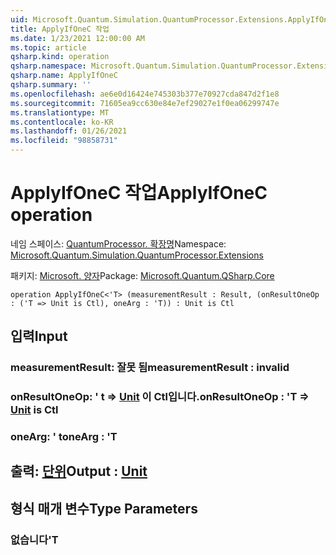 ```yaml
---
uid: Microsoft.Quantum.Simulation.QuantumProcessor.Extensions.ApplyIfOneC
title: ApplyIfOneC 작업
ms.date: 1/23/2021 12:00:00 AM
ms.topic: article
qsharp.kind: operation
qsharp.namespace: Microsoft.Quantum.Simulation.QuantumProcessor.Extensions
qsharp.name: ApplyIfOneC
qsharp.summary: ''
ms.openlocfilehash: ae6e0d16424e745303b377e70927cda847d2f1e8
ms.sourcegitcommit: 71605ea9cc630e84e7ef29027e1f0ea06299747e
ms.translationtype: MT
ms.contentlocale: ko-KR
ms.lasthandoff: 01/26/2021
ms.locfileid: "98858731"
---
```

# <a name="applyifonec-operation"></a><span data-ttu-id="e9428-102">ApplyIfOneC 작업</span><span class="sxs-lookup"><span data-stu-id="e9428-102">ApplyIfOneC operation</span></span>

<span data-ttu-id="e9428-103">네임 스페이스: [QuantumProcessor. 확장명](xref:Microsoft.Quantum.Simulation.QuantumProcessor.Extensions)</span><span class="sxs-lookup"><span data-stu-id="e9428-103">Namespace: [Microsoft.Quantum.Simulation.QuantumProcessor.Extensions](xref:Microsoft.Quantum.Simulation.QuantumProcessor.Extensions)</span></span>

<span data-ttu-id="e9428-104">패키지: [Microsoft. 양자](https://nuget.org/packages/Microsoft.Quantum.QSharp.Core)</span><span class="sxs-lookup"><span data-stu-id="e9428-104">Package: [Microsoft.Quantum.QSharp.Core](https://nuget.org/packages/Microsoft.Quantum.QSharp.Core)</span></span>




```qsharp
operation ApplyIfOneC<'T> (measurementResult : Result, (onResultOneOp : ('T => Unit is Ctl), oneArg : 'T)) : Unit is Ctl
```


## <a name="input"></a><span data-ttu-id="e9428-105">입력</span><span class="sxs-lookup"><span data-stu-id="e9428-105">Input</span></span>

### <a name="measurementresult--__invalidresult__"></a><span data-ttu-id="e9428-106">measurementResult: __잘못 <Result> 됨__</span><span class="sxs-lookup"><span data-stu-id="e9428-106">measurementResult : __invalid<Result>__</span></span>




### <a name="onresultoneop--t--unit--is-ctl"></a><span data-ttu-id="e9428-107">onResultOneOp: ' t => [Unit](xref:microsoft.quantum.lang-ref.unit)  이 Ctl입니다.</span><span class="sxs-lookup"><span data-stu-id="e9428-107">onResultOneOp : 'T => [Unit](xref:microsoft.quantum.lang-ref.unit)  is Ctl</span></span>




### <a name="onearg--t"></a><span data-ttu-id="e9428-108">oneArg: ' t</span><span class="sxs-lookup"><span data-stu-id="e9428-108">oneArg : 'T</span></span>





## <a name="output--unit"></a><span data-ttu-id="e9428-109">출력: [단위](xref:microsoft.quantum.lang-ref.unit)</span><span class="sxs-lookup"><span data-stu-id="e9428-109">Output : [Unit](xref:microsoft.quantum.lang-ref.unit)</span></span>



## <a name="type-parameters"></a><span data-ttu-id="e9428-110">형식 매개 변수</span><span class="sxs-lookup"><span data-stu-id="e9428-110">Type Parameters</span></span>

### <a name="t"></a><span data-ttu-id="e9428-111">없습니다</span><span class="sxs-lookup"><span data-stu-id="e9428-111">'T</span></span>

